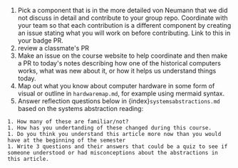 1. Pick a component that is in the more detailed von Neumann that we did not discuss in detail and contribute to your group repo. Coordinate with your team so that each contribution is a different component by creating an issue stating what you will work on before contributing. Link to this in your badge PR. 
2. review a classmate's PR
3. Make an issue on the course website to help coordinate and then make a PR to today's notes describing how one of the historical computers works, what was new about it, or how it helps us understand things today. 
4. Map out what you know about computer hardware in some form of visual or outline in `hardwaremap.md`, for example using mermaid syntax. 
4. Answer reflection questions below in {index}`systemsabstractions.md` based on the systems abstraction reading:
```
1. How many of these are familiar/not?
1. How has you undertanding of these changed during this course.
1. Do you think you understand this article more now than you would have at the beginning of the semester
1. Write 3 questions and their answers that could be a quiz to see if someone understood or had misconceptions about the abstractions in this article.
```